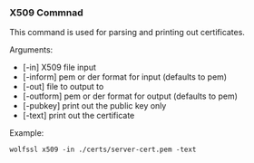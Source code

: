 ### X509 Commnad
This command is used for parsing and printing out certificates.

Arguments:    

- [-in] X509 file input
- [-inform] pem or der format for input (defaults to pem)
- [-out] file to output to
- [-outform] pem or der format for output (defaults to pem)
- [-pubkey] print out the public key only
- [-text] print out the certificate

Example:

```
wolfssl x509 -in ./certs/server-cert.pem -text
```
